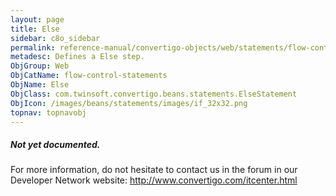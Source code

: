 ```yaml
---
layout: page
title: Else
sidebar: c8o_sidebar
permalink: reference-manual/convertigo-objects/web/statements/flow-control-statements/else/
metadesc: Defines a Else step.
ObjGroup: Web
ObjCatName: flow-control-statements
ObjName: Else
ObjClass: com.twinsoft.convertigo.beans.statements.ElseStatement
ObjIcon: /images/beans/statements/images/if_32x32.png
topnav: topnavobj
---
```

##### Not yet documented.
For more information, do not hesitate to contact us in the forum in our Developer Network website: http://www.convertigo.com/itcenter.html
